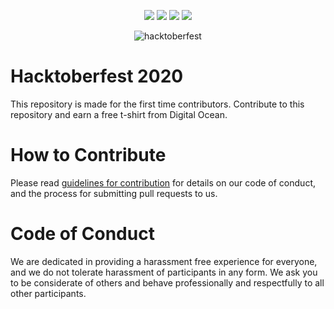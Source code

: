 <p align="center">
          <img src="https://img.shields.io/github/issues/Harshsngh07/Simple-Hacktoberfest2019?style=flat-square"> <img src="https://img.shields.io/github/forks/Harshsngh07/Simple-Hacktoberfest2019?style=social">
<img src="https://img.shields.io/github/stars/Harshsngh07/Simple-Hacktoberfest2019">
                                                                    <img src="https://img.shields.io/github/license/Harshsngh07/Simple-Hacktoberfest2019"></p>
<p align="center">
  <img src="https://hacktoberfest.digitalocean.com/assets/HF-full-logo-b05d5eb32b3f3ecc9b2240526104cf4da3187b8b61963dd9042fdc2536e4a76c.svg" alt="hacktoberfest">
</p> 

# Hacktoberfest 2020

This repository is made for the first time contributors. Contribute to this repository and earn a free t-shirt from Digital Ocean.

# How to Contribute

Please read [guidelines for contribution](./CONTRIBUTING.md) for details on our code of conduct, and the process for submitting pull requests to us.


# Code of Conduct

We are dedicated in providing a harassment­ free experience for everyone, and we do not tolerate harassment of participants in any form. We ask you to be considerate of others and behave professionally and respectfully to all other participants. 
